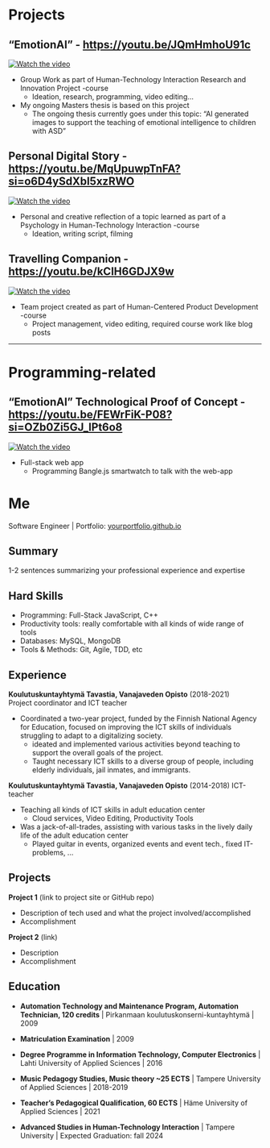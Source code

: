 # Projects

## “EmotionAI” - https://youtu.be/JQmHmhoU91c
[![Watch the video](https://img.youtube.com/vi/JQmHmhoU91c/0.jpg)](https://youtu.be/JQmHmhoU91c)
- Group Work as part of Human-Technology Interaction Research and Innovation Project -course
  - Ideation, research, programming, video editing…
- My ongoing Masters thesis is based on this project
  - The ongoing thesis currently goes under this topic: “AI generated images to support the teaching of emotional intelligence to children with ASD”


## Personal Digital Story - https://youtu.be/MqUpuwpTnFA?si=o6D4ySdXbI5xzRWO
[![Watch the video](https://img.youtube.com/vi/MqUpuwpTnFA/0.jpg)](https://youtu.be/MqUpuwpTnFA?si=o6D4ySdXbI5xzRWO)
- Personal and creative reflection of a topic learned as part of a Psychology in Human-Technology Interaction -course
  - Ideation, writing script, filming

## Travelling Companion - https://youtu.be/kCIH6GDJX9w 
[![Watch the video](https://img.youtube.com/vi/kCIH6GDJX9w/0.jpg)](https://youtu.be/kCIH6GDJX9w)
- Team project created as part of Human-Centered Product Development -course
  - Project management, video editing, required course work like blog posts 




-----




# Programming-related

## “EmotionAI” Technological Proof of Concept - https://youtu.be/FEWrFiK-P08?si=OZb0Zi5GJ_lPt6o8 
[![Watch the video](https://img.youtube.com/vi/FEWrFiK-P08/0.jpg)](https://youtu.be/FEWrFiK-P08?si=OZb0Zi5GJ_lPt6o8)
- Full-stack web app
  - Programming Bangle.js smartwatch to talk with the web-app



# Me
Software Engineer | Portfolio: [yourportfolio.github.io](https://yourportfolio.github.io)

## Summary
1-2 sentences summarizing your professional experience and expertise

## Hard Skills
- Programming: Full-Stack JavaScript, C++
- Productivity tools: really comfortable with all kinds of wide range of tools 
- Databases: MySQL, MongoDB
- Tools & Methods: Git, Agile, TDD, etc

## Experience
**Koulutuskuntayhtymä Tavastia, Vanajaveden Opisto** (2018-2021)   
Project coordinator and ICT teacher
- Coordinated a two-year project, funded by the Finnish National Agency for Education, focused on improving the ICT skills of individuals struggling to adapt to a digitalizing society.
  - ideated and implemented various activities beyond teaching to support the overall goals of the project.
  - Taught necessary ICT skills to a diverse group of people, including elderly individuals, jail inmates, and immigrants. 

**Koulutuskuntayhtymä Tavastia, Vanajaveden Opisto** (2014-2018)
ICT-teacher
- Teaching all kinds of ICT skills in adult education center
  - Cloud services, Video Editing, Productivity Tools
- Was a jack-of-all-trades, assisting with various tasks in the lively daily life of the adult education center
  - Played guitar in events, organized events and event tech., fixed IT-problems, ...

## Projects
**Project 1** (link to project site or GitHub repo)  
- Description of tech used and what the project involved/accomplished
- Accomplishment 

**Project 2** (link)
- Description 
- Accomplishment

## Education

- **Automation Technology and Maintenance Program, Automation Technician, 120 credits** | Pirkanmaan koulutuskonserni-kuntayhtymä | 2009

- **Matriculation Examination** | 2009

- **Degree Programme in Information Technology, Computer Electronics** | Lahti University of Applied Sciences | 2016

- **Music Pedagogy Studies, Music theory ~25 ECTS** | Tampere University of Applied Sciences | 2018-2019

- **Teacher’s Pedagogical Qualification, 60 ECTS** | Häme University of Applied Sciences | 2021

- **Advanced Studies in Human-Technology Interaction** | Tampere University | Expected Graduation: fall 2024

